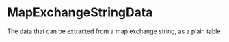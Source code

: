 # MapExchangeStringData

The data that can be extracted from a map exchange string, as a plain table.


